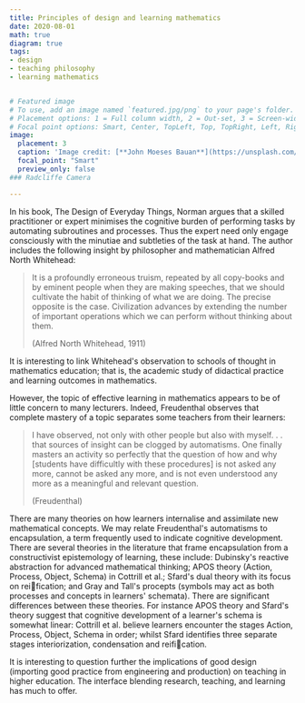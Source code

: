 ```yaml
---
title: Principles of design and learning mathematics
date: 2020-08-01
math: true
diagram: true
tags:
- design
- teaching philosophy
- learning mathematics


# Featured image
# To use, add an image named `featured.jpg/png` to your page's folder.
# Placement options: 1 = Full column width, 2 = Out-set, 3 = Screen-width
# Focal point options: Smart, Center, TopLeft, Top, TopRight, Left, Right, BottomLeft, Bottom, BottomRight
image:
  placement: 3 
  caption: 'Image credit: [**John Moeses Bauan**](https://unsplash.com/photos/OGZtQF8iC0g)'
  focal_point: "Smart"
  preview_only: false
### Radcliffe Camera

---
```




In his book, The Design of Everyday Things, Norman argues that a skilled practitioner or expert minimises the cognitive burden of performing tasks by automating subroutines and processes. 
Thus the expert need only engage consciously with the minutiae and subtleties of the task at hand.
The author includes the following insight by philosopher and mathematician Alfred North Whitehead:

> It is a profoundly erroneous truism, repeated by all copy-books and by eminent people when they are making speeches, that we should cultivate the habit of thinking of what we are doing. The precise opposite is the case. Civilization advances by extending the number of important operations which we can perform without thinking about them.
>
> (Alfred North Whitehead, 1911)

It is interesting to link Whitehead's observation to schools of thought in mathematics education; that is, the academic study of didactical practice and learning outcomes in mathematics.

However, the topic of effective learning in mathematics appears to be of little concern to many lecturers. Indeed, Freudenthal observes that complete mastery of a topic separates some teachers from their learners:
>I have observed, not only with other people but also with myself. . . that sources of
>insight can be clogged by automatisms. One finally masters an activity so perfectly
>that the question of how and why [students have difficultly with these procedures]
>is not asked any more, cannot be asked any more, and is not even understood any
>more as a meaningful and relevant question.
>
>(Freudenthal)

There are many theories on how learners internalise and assimilate new mathematical concepts.
We may relate Freudenthal's automatisms to encapsulation, a term frequently used to indicate
cognitive development. There are several theories in the literature that frame encapsulation
from a constructivist epistemology of learning, these include: Dubinsky's reactive abstraction for advanced mathematical thinking; APOS theory (Action, Process, Object, Schema) in Cottrill et al.; Sfard's dual theory with its focus on reification; and Gray and Tall's
procepts (symbols may act as both processes and concepts in learners' schemata).
There are significant differences between these theories. For instance APOS theory and Sfard's
theory suggest that cognitive development of a learner's schema is somewhat linear: Cottrill et
al. believe learners encounter the stages Action, Process, Object, Schema in order; whilst Sfard
identifies three separate stages interiorization, condensation and reification.

It is interesting to question further the implications of good design (importing good practice from engineering and production) on teaching in higher education.  The interface blending research, teaching, and learning has much to offer.